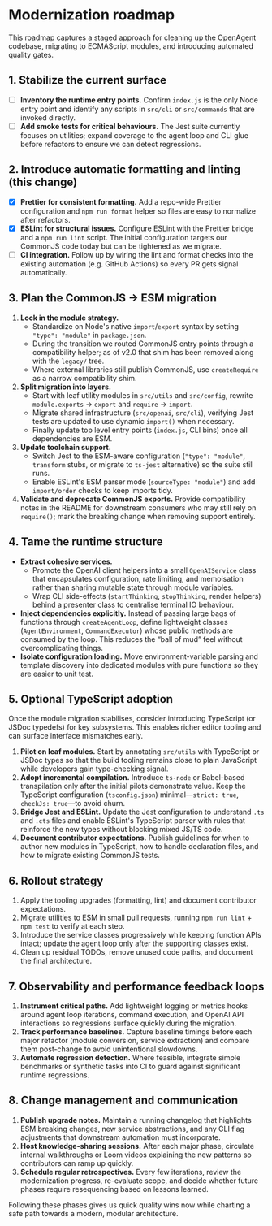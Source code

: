 # Modernization roadmap

This roadmap captures a staged approach for cleaning up the OpenAgent codebase, migrating to ECMAScript modules, and introducing automated quality gates.

## 1. Stabilize the current surface

- [ ] **Inventory the runtime entry points.** Confirm `index.js` is the only Node entry point and identify any scripts in `src/cli` or `src/commands` that are invoked directly.
- [ ] **Add smoke tests for critical behaviours.** The Jest suite currently focuses on utilities; expand coverage to the agent loop and CLI glue before refactors to ensure we can detect regressions.

## 2. Introduce automatic formatting and linting (this change)

- [x] **Prettier for consistent formatting.** Add a repo-wide Prettier configuration and `npm run format` helper so files are easy to normalize after refactors.
- [x] **ESLint for structural issues.** Configure ESLint with the Prettier bridge and a `npm run lint` script. The initial configuration targets our CommonJS code today but can be tightened as we migrate.
- [ ] **CI integration.** Follow up by wiring the lint and format checks into the existing automation (e.g. GitHub Actions) so every PR gets signal automatically.

## 3. Plan the CommonJS → ESM migration

1. **Lock in the module strategy.**
   - Standardize on Node's native `import`/`export` syntax by setting `"type": "module"` in `package.json`.
   - During the transition we routed CommonJS entry points through a compatibility helper; as of v2.0 that shim has been removed along with the `legacy/` tree.
   - Where external libraries still publish CommonJS, use `createRequire` as a narrow compatibility shim.
2. **Split migration into layers.**
   - Start with leaf utility modules in `src/utils` and `src/config`, rewrite `module.exports` → `export` and `require` → `import`.
   - Migrate shared infrastructure (`src/openai`, `src/cli`), verifying Jest tests are updated to use dynamic `import()` when necessary.
   - Finally update top level entry points (`index.js`, CLI bins) once all dependencies are ESM.
3. **Update toolchain support.**
   - Switch Jest to the ESM-aware configuration (`"type": "module"`, `transform` stubs, or migrate to `ts-jest` alternative) so the suite still runs.
   - Enable ESLint's ESM parser mode (`sourceType: "module"`) and add `import/order` checks to keep imports tidy.
4. **Validate and deprecate CommonJS exports.** Provide compatibility notes in the README for downstream consumers who may still rely on `require()`; mark the breaking change when removing support entirely.

## 4. Tame the runtime structure

- **Extract cohesive services.**
  - Promote the OpenAI client helpers into a small `OpenAIService` class that encapsulates configuration, rate limiting, and memoisation rather than sharing mutable state through module variables.
  - Wrap CLI side-effects (`startThinking`, `stopThinking`, render helpers) behind a presenter class to centralise terminal IO behaviour.
- **Inject dependencies explicitly.** Instead of passing large bags of functions through `createAgentLoop`, define lightweight classes (`AgentEnvironment`, `CommandExecutor`) whose public methods are consumed by the loop. This reduces the “ball of mud” feel without overcomplicating things.
- **Isolate configuration loading.** Move environment-variable parsing and template discovery into dedicated modules with pure functions so they are easier to unit test.

## 5. Optional TypeScript adoption

Once the module migration stabilises, consider introducing TypeScript (or JSDoc typedefs) for key subsystems. This enables richer editor tooling and can surface interface mismatches early.

1. **Pilot on leaf modules.** Start by annotating `src/utils` with TypeScript or JSDoc types so that the build tooling remains close to plain JavaScript while developers gain type-checking signal.
2. **Adopt incremental compilation.** Introduce `ts-node` or Babel-based transpilation only after the initial pilots demonstrate value. Keep the TypeScript configuration (`tsconfig.json`) minimal—`strict: true`, `checkJs: true`—to avoid churn.
3. **Bridge Jest and ESLint.** Update the Jest configuration to understand `.ts` and `.cts` files and enable ESLint's TypeScript parser with rules that reinforce the new types without blocking mixed JS/TS code.
4. **Document contributor expectations.** Publish guidelines for when to author new modules in TypeScript, how to handle declaration files, and how to migrate existing CommonJS tests.

## 6. Rollout strategy

1. Apply the tooling upgrades (formatting, lint) and document contributor expectations.
2. Migrate utilities to ESM in small pull requests, running `npm run lint` + `npm test` to verify at each step.
3. Introduce the service classes progressively while keeping function APIs intact; update the agent loop only after the supporting classes exist.
4. Clean up residual TODOs, remove unused code paths, and document the final architecture.

## 7. Observability and performance feedback loops

1. **Instrument critical paths.** Add lightweight logging or metrics hooks around agent loop iterations, command execution, and OpenAI API interactions so regressions surface quickly during the migration.
2. **Track performance baselines.** Capture baseline timings before each major refactor (module conversion, service extraction) and compare them post-change to avoid unintentional slowdowns.
3. **Automate regression detection.** Where feasible, integrate simple benchmarks or synthetic tasks into CI to guard against significant runtime regressions.

## 8. Change management and communication

1. **Publish upgrade notes.** Maintain a running changelog that highlights ESM breaking changes, new service abstractions, and any CLI flag adjustments that downstream automation must incorporate.
2. **Host knowledge-sharing sessions.** After each major phase, circulate internal walkthroughs or Loom videos explaining the new patterns so contributors can ramp up quickly.
3. **Schedule regular retrospectives.** Every few iterations, review the modernization progress, re-evaluate scope, and decide whether future phases require resequencing based on lessons learned.

Following these phases gives us quick quality wins now while charting a safe path towards a modern, modular architecture.
